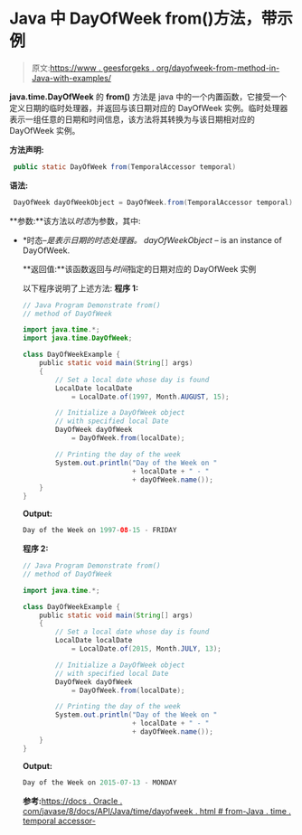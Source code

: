 # Java 中 DayOfWeek from()方法，带示例

> 原文:[https://www . geesforgeks . org/dayofweek-from-method-in-Java-with-examples/](https://www.geeksforgeeks.org/dayofweek-from-method-in-java-with-examples/)

**java.time.DayOfWeek** 的 **from()** 方法是 java 中的一个内置函数，它接受一个定义日期的临时处理器，并返回与该日期对应的 DayOfWeek 实例。临时处理器表示一组任意的日期和时间信息，该方法将其转换为与该日期相对应的 DayOfWeek 实例。

**方法声明:**

```java
 public static DayOfWeek from(TemporalAccessor temporal)

```

**语法:**

```java
 DayOfWeek dayOfWeekObject = DayOfWeek.from(TemporalAccessor temporal)

```

**参数:**该方法以*时态*为参数，其中:

*   *时态–*是表示日期的时态处理器。*   *dayOfWeekObject –* is an instance of DayOfWeek.

    **返回值:**该函数返回与*时间*指定的日期对应的 DayOfWeek 实例

    以下程序说明了上述方法:
    **程序 1:**

    ```java
    // Java Program Demonstrate from()
    // method of DayOfWeek

    import java.time.*;
    import java.time.DayOfWeek;

    class DayOfWeekExample {
        public static void main(String[] args)
        {
            // Set a local date whose day is found
            LocalDate localDate
                = LocalDate.of(1997, Month.AUGUST, 15);

            // Initialize a DayOfWeek object
            // with specified local Date
            DayOfWeek dayOfWeek
                = DayOfWeek.from(localDate);

            // Printing the day of the week
            System.out.println("Day of the Week on "
                               + localDate + " - "
                               + dayOfWeek.name());
        }
    }
    ```

    **Output:**

    ```java
    Day of the Week on 1997-08-15 - FRIDAY

    ```

    **程序 2:**

    ```java
    // Java Program Demonstrate from()
    // method of DayOfWeek

    import java.time.*;

    class DayOfWeekExample {
        public static void main(String[] args)
        {
            // Set a local date whose day is found
            LocalDate localDate
                = LocalDate.of(2015, Month.JULY, 13);

            // Initialize a DayOfWeek object
            // with specified local Date
            DayOfWeek dayOfWeek
                = DayOfWeek.from(localDate);

            // Printing the day of the week
            System.out.println("Day of the Week on "
                               + localDate + " - "
                               + dayOfWeek.name());
        }
    }
    ```

    **Output:**

    ```java
    Day of the Week on 2015-07-13 - MONDAY

    ```

    **参考:**[https://docs . Oracle . com/javase/8/docs/API/Java/time/dayofweek . html # from-Java . time . temporal accessor-](https://docs.oracle.com/javase/8/docs/api/java/time/DayOfWeek.html#from-java.time.temporal.TemporalAccessor-)